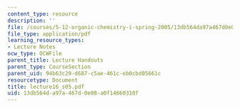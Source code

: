 ```yaml
---
content_type: resource
description: ''
file: /courses/5-12-organic-chemistry-i-spring-2005/13db564da97a467d0e08a0f14660310f_lecture16_s05.pdf
file_type: application/pdf
learning_resource_types:
- Lecture Notes
ocw_type: OCWFile
parent_title: Lecture Handouts
parent_type: CourseSection
parent_uid: 94b63c29-d687-c5ae-461c-eb0cbd05661c
resourcetype: Document
title: lecture16_s05.pdf
uid: 13db564d-a97a-467d-0e08-a0f14660310f
---
```

